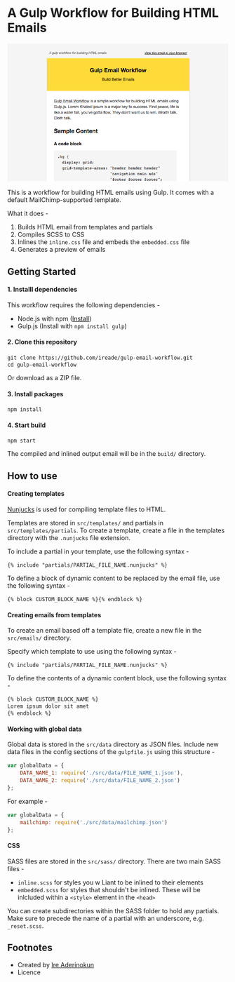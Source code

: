 # A Gulp Workflow for Building HTML Emails


![Sample Email Template ](screenshot.png)

This is a workflow for building HTML emails using Gulp. It comes with a default MailChimp-supported template.

What it does -

1. Builds HTML email from templates and partials
2. Compiles SCSS to CSS
3. Inlines the `inline.css` file and embeds the `embedded.css` file
4. Generates a preview of emails




## Getting Started


#### 1. Installl dependencies

This workflow requires the following dependencies -

- Node.js with npm ([Install](https://github.com/joyent/node/wiki/Installing-Node.js-via-package-manager))
- Gulp.js (Install with `npm install gulp`)


#### 2. Clone this repository


```
git clone https://github.com/ireade/gulp-email-workflow.git
cd gulp-email-workflow
```

Or download as a ZIP file.




#### 3. Install packages

```
npm install
```


#### 4. Start build

```
npm start
```

The compiled and inlined output email will be in the `build/` directory.




## How to use

#### Creating templates

[Nunjucks](https://mozilla.github.io/nunjucks/) is used for compiling template files to HTML.

Templates are stored in `src/templates/` and partials in `src/templates/partials`. To create a template, create a file in the templates directory with the `.nunjucks` file extension. 

To include a partial in your template, use the following syntax -


```
{% include "partials/PARTIAL_FILE_NAME.nunjucks" %}
```

To define a block of dynamic content to be replaced by the email file, use the following syntax -

```
{% block CUSTOM_BLOCK_NAME %}{% endblock %}
```


#### Creating emails from templates

To create an email based off a template file, create a new file in the `src/emails/` directory.

Specify which template to use using the following syntax -

```
{% include "partials/PARTIAL_FILE_NAME.nunjucks" %}
```

To define the contents of a dynamic content block, use the following syntax -

```
{% block CUSTOM_BLOCK_NAME %} 
Lorem ipsum dolor sit amet
{% endblock %}
```


#### Working with global data

Global data is stored in the `src/data` directory as JSON files. Include new data files in the config sections of the `gulpfile.js` using this structure - 

```javascript
var globalData = {
    DATA_NAME_1: require('./src/data/FILE_NAME_1.json'),
    DATA_NAME_2: require('./src/data/FILE_NAME_2.json')
};

```

For example -

```javascript
var globalData = {
    mailchimp: require('./src/data/mailchimp.json')
};

```




#### CSS

SASS files are stored in the `src/sass/` directory. There are two main SASS files -

- `inline.scss` for styles you w Liant to be inlined to their elements
- `embedded.scss` for styles that shouldn't be inlined. These will be inlcluded within a `<style>` element in the `<head>`

You can create subdirectories within the SASS folder to hold any partials. Make sure to precede the name of a partial with an underscore, e.g. `_reset.scss`.





## Footnotes

- Created by [Ire Aderinokun](http://ireaderinokun.com)
- Licence





